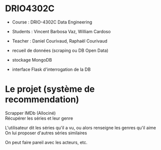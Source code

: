 # DRIO4302C
- Course : DRIO-4302C Data Engineering
- Students : Vincent Barbosa Vaz, William Cardoso
- Teacher : Daniel Courivaud, Raphaël Courivaud

- recueil de données (scraping ou DB Open Data)
- stockage MongoDB
- interface Flask d'interrogation de la DB

# Le projet (système de recommendation)

Scrapper IMDb (Allociné)  
Récupérer les séries et leur genre  

L'utilisateur dit les séries qu'il a vu, ou alors renseigne les genres qu'il aime  
On lui proposer d'autres séries similaires  

On peut faire pareil avec les acteurs, etc.
